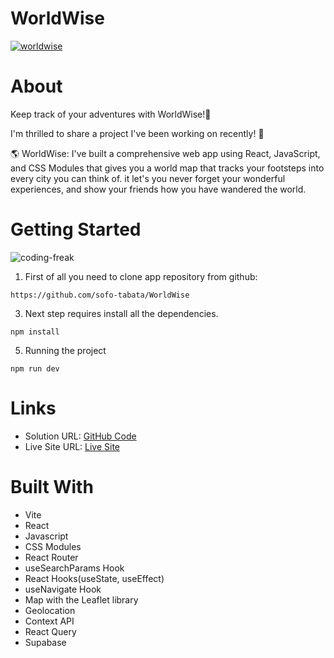 # WorldWise

[![worldwise](https://github.com/sofo-tabata/WorldWise/assets/135848019/984885f0-fb5d-4112-b6b0-edeb9b475af5)](https://world-wise-project-app.vercel.app/)

# About

Keep track of your adventures with WorldWise!🧳

I'm thrilled to share a project I've been working on recently! 🚀

🌎 WorldWise: I've built a comprehensive web app using React, JavaScript, and CSS Modules that gives you a world map that tracks your footsteps into every city you can think of. it let's you never forget your wonderful experiences, and show your friends how you have wandered the world.

# Getting Started

![coding-freak](https://github.com/sofo-tabata/WorldWise/assets/135848019/9cfbbbfe-46b7-4969-9f1b-b4021b1cbfb4)

1. First of all you need to clone app repository from github:
   
 ```
 https://github.com/sofo-tabata/WorldWise
 ```

3. Next step requires install all the dependencies.
   
```
npm install
```

5. Running the project
   
```
npm run dev
```
# Links

+ Solution URL: [GitHub Code](https://github.com/sofo-tabata/WorldWise)
+ Live Site URL: [Live Site](https://world-wise-project-app.vercel.app)

# Built With

+ Vite
+ React
+ Javascript
+ CSS Modules 
+ React Router
+ useSearchParams Hook
+ React Hooks(useState, useEffect)
+ useNavigate Hook
+ Map with the Leaflet library
+ Geolocation
+ Context API
+ React Query
+ Supabase
